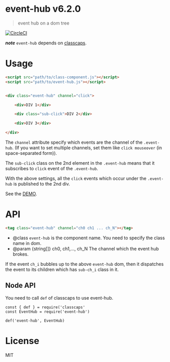 # event-hub v6.2.0

> event hub on a dom tree

[![CircleCI](https://circleci.com/gh/kt3k/event-hub.svg?style=svg)](https://circleci.com/gh/kt3k/event-hub)

***note*** `event-hub` depends on [classcaps](https://github.com/kt3k/classcaps).

# Usage

```html
<script src="path/to/class-component.js"></script>
<script src="path/to/event-hub.js"></script>


<div class="event-hub" channel="click">

    <div>DIV 1</div>

    <div class="sub-click">DIV 2</div>

    <div>DIV 3</div>

</div>
```

The `channel` attribute specify which events are the channel of the `.event-hub`. (If you want to set multiple channels, set them like `click mouseover` (in space-separated form)).

The `sub-click` class on the 2nd element in the `.event-hub` means that it subscribes to `click` event of the `.event-hub`.

With the above settings, all the `click` events which occur under the `.event-hub` is published to the 2nd div.

See the [DEMO](https://kt3k.github.io/event-hub/test.html).

# API

```html
<tag class="event-hub" channel="ch0 ch1 ... ch_N"></tag>
```

- @class `event-hub` is the component name. You need to specify the class name in dom.
- @param {string[]} ch0, ch1,..., ch_N The channel which the event hub brokes.

If the event `ch_i` bubbles up to the above `event-hub` dom, then it dispatches the event to its children which has `sub-ch_i` class in it.

## Node API

You need to call `def` of classcaps to use event-hub.

```
const { def } = require('classcaps'
const EventHub = require('event-hub')

def('event-hub', EventHub)
```

# License

MIT
